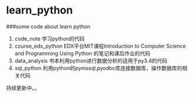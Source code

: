 # learn_python
###some code about learn python

1. code_note 学习python的代码
2. course_edx_python  EDX平台MIT课程Introduction to Computer Science and Programming Using Python 的笔记和课后作业的代码
3. data_analysis 书本利用python进行数据分析的适用于py3.4的代码
4. sql_python 利用python的pymssql,pyodbc库连接数据库，操作数据库的相关代码


持续更新中。。

